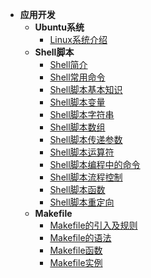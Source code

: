 - **应用开发**
  - **Ubuntu系统**
    - [Linux系统介绍](/_docs/linux/application_development/ubuntu/01_linux系统介绍.md)
  - **Shell脚本**
    - [Shell简介](/_docs/linux/application_development/shell/01_shell简介.md)
    - [Shell常用命令](/_docs/linux/application_development/shell/02_shell常用命令.md)
    - [Shell脚本基本知识](/_docs/linux/application_development/shell/03_shell脚本基本知识.md)
    - [Shell脚本变量](/_docs/linux/application_development/shell/04_shell变量.md)
    - [Shell脚本字符串](/_docs/linux/application_development/shell/05_shell字符串.md)
    - [Shell脚本数组](/_docs/linux/application_development/shell/06_shell数组.md)
    - [Shell脚本传递参数](/_docs/linux/application_development/shell/07_shell传递参数.md)
    - [Shell脚本运算符](/_docs/linux/application_development/shell/08_shell运算符.md)
    - [Shell脚本编程中的命令](/_docs/linux/application_development/shell/09_shell编程中的命令.md)
    - [Shell脚本流程控制](/_docs/linux/application_development/shell/10_shell流程控制.md)
    - [Shell脚本函数](/_docs/linux/application_development/shell/11_shell函数.md)
    - [Shell脚本重定向](/_docs/linux/application_development/shell/12_shell重定向.md)
  - **Makefile**
    - [Makefile的引入及规则](/_docs/linux/application_development/makefile/01_Makefile的引入及规则.md)
    - [Makefile的语法](/_docs/linux/application_development/makefile/02_Makefile的语法.md)
    - [Makefile函数](/_docs/linux/application_development/makefile/03_Makefile函数.md)
    - [Makefile实例](/_docs/linux/application_development/makefile/04_Makefile实例.md)